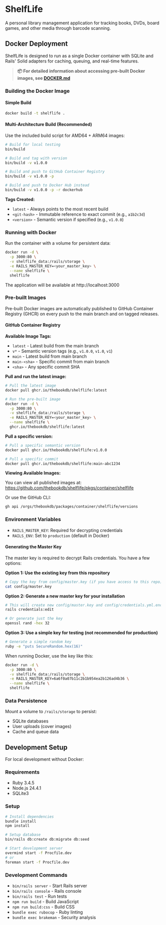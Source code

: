 # ShelfLife

A personal library management application for tracking books, DVDs, board games, and other media through barcode scanning.

## Docker Deployment

ShelfLife is designed to run as a single Docker container with SQLite and Rails' Solid adapters for caching, queuing, and real-time features.

> **📦 For detailed information about accessing pre-built Docker images, see [DOCKER.md](DOCKER.md)**

### Building the Docker Image

#### Simple Build
```bash
docker build -t shelflife .
```

#### Multi-Architecture Build (Recommended)
Use the included build script for AMD64 + ARM64 images:

```bash
# Build for local testing
bin/build

# Build and tag with version
bin/build -v v1.0.0

# Build and push to GitHub Container Registry
bin/build -v v1.0.0 -p

# Build and push to Docker Hub instead
bin/build -v v1.0.0 -p -r dockerhub
```

**Tags Created:**
- `latest` - Always points to the most recent build
- `<git-hash>` - Immutable reference to exact commit (e.g., `a1b2c3d`)
- `<version>` - Semantic version if specified (e.g., `v1.0.0`)

### Running with Docker

Run the container with a volume for persistent data:

```bash
docker run -d \
  -p 3000:80 \
  -v shelflife_data:/rails/storage \
  -e RAILS_MASTER_KEY=<your_master_key> \
  --name shelflife \
  shelflife
```

The application will be available at http://localhost:3000

### Pre-built Images

Pre-built Docker images are automatically published to GitHub Container Registry (GHCR) on every push to the main branch and on tagged releases.

#### GitHub Container Registry

**Available Image Tags:**
- `latest` - Latest build from the main branch
- `v*` - Semantic version tags (e.g., `v1.0.0`, `v1.0`, `v1`)
- `main` - Latest build from main branch
- `main-<sha>` - Specific commit from main branch
- `<sha>` - Any specific commit SHA

**Pull and run the latest image:**
```bash
# Pull the latest image
docker pull ghcr.io/thebookdb/shelflife:latest

# Run the pre-built image
docker run -d \
  -p 3000:80 \
  -v shelflife_data:/rails/storage \
  -e RAILS_MASTER_KEY=<your_master_key> \
  --name shelflife \
  ghcr.io/thebookdb/shelflife:latest
```

**Pull a specific version:**
```bash
# Pull a specific semantic version
docker pull ghcr.io/thebookdb/shelflife:v1.0.0

# Pull a specific commit
docker pull ghcr.io/thebookdb/shelflife:main-abc1234
```

**Viewing Available Images:**

You can view all published images at:
https://github.com/thebookdb/shelflife/pkgs/container/shelflife

Or use the GitHub CLI:
```bash
gh api /orgs/thebookdb/packages/container/shelflife/versions
```

### Environment Variables

- `RAILS_MASTER_KEY`: Required for decrypting credentials
- `RAILS_ENV`: Set to `production` (default in Docker)

#### Generating the Master Key

The master key is required to decrypt Rails credentials. You have a few options:

**Option 1: Use the existing key from this repository**
```bash
# Copy the key from config/master.key (if you have access to this repo)
cat config/master.key
```

**Option 2: Generate a new master key for your installation**
```bash
# This will create new config/master.key and config/credentials.yml.enc files
rails credentials:edit

# Or generate just the key
openssl rand -hex 32
```

**Option 3: Use a simple key for testing (not recommended for production)**
```bash
# Generate a simple random key
ruby -e "puts SecureRandom.hex(16)"
```

When running Docker, use the key like this:
```bash
docker run -d \
  -p 3000:80 \
  -v shelflife_data:/rails/storage \
  -e RAILS_MASTER_KEY=6a6f0a07b11c2b1b954ea2b126ad4b36 \
  --name shelflife \
  shelflife
```

### Data Persistence

Mount a volume to `/rails/storage` to persist:
- SQLite databases
- User uploads (cover images)
- Cache and queue data

## Development Setup

For local development without Docker:

### Requirements

* Ruby 3.4.5
* Node.js 24.4.1
* SQLite3

### Setup

```bash
# Install dependencies
bundle install
npm install

# Setup database
bin/rails db:create db:migrate db:seed

# Start development server
overmind start -f Procfile.dev
# or
foreman start -f Procfile.dev
```

### Development Commands

- `bin/rails server` - Start Rails server
- `bin/rails console` - Rails console
- `bin/rails test` - Run tests
- `npm run build` - Build JavaScript
- `npm run build:css` - Build CSS
- `bundle exec rubocop` - Ruby linting
- `bundle exec brakeman` - Security analysis
